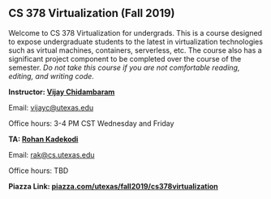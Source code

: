 ## CS 378 Virtualization (Fall 2019)

Welcome to CS 378 Virtualization for undergrads. This is a course designed to expose undergraduate students to the latest in virtualization technologies such as virtual machines, containers, serverless, etc. The course also has a significant project component to be completed over the course of the semester. *Do not take this course if you are not comfortable reading, editing, and writing code*. 

**Instructor: [Vijay Chidambaram](https://www.cs.utexas.edu/~vijay/)**

Email: vijayc@utexas.edu

Office hours: 3-4 PM CST Wednesday and Friday

**TA: [Rohan Kadekodi](https://www.cs.utexas.edu/~rak/)**

Email: rak@cs.utexas.edu

Office hours: TBD

**Piazza Link: [piazza.com/utexas/fall2019/cs378virtualization](piazza.com/utexas/fall2019/cs378virtualization)**
